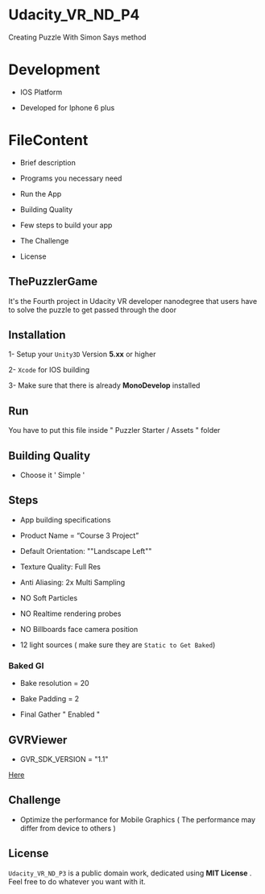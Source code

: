# Udacity_VR_ND_P4

Creating Puzzle With Simon Says method

# Development 

* IOS Platform 

* Developed for Iphone 6 plus 

# FileContent

* Brief description

* Programs you necessary need 

* Run the App

* Building Quality 

* Few steps to build your app

* The Challenge 

* License

## ThePuzzlerGame

It's the Fourth project in Udacity VR developer nanodegree that users have to solve the puzzle to get passed through the door 

## Installation 

1- Setup your `Unity3D` Version **5.xx** or higher

2- `Xcode` for IOS building

3- Make sure that there is already **MonoDevelop** installed 

## Run 

You have to put this file inside " Puzzler Starter / Assets " folder 

## Building Quality 

* Choose it ' Simple ' 

## Steps

* App building specifications 
 
* Product Name = “Course 3 Project”

* Default Orientation: ""Landscape Left""

* Texture Quality: Full Res

* Anti Aliasing: 2x Multi Sampling

* NO Soft Particles

* NO Realtime rendering probes

* NO Billboards face camera position

* 12 light sources ( make sure they are `Static to Get Baked`)

### Baked GI 

* Bake resolution = 20

* Bake Padding = 2 

* Final Gather " Enabled " 

## GVRViewer

* GVR_SDK_VERSION = "1.1"
 
[Here](https://developers.google.com/vr/android/reference/com/google/vr/sdk/base/GvrView)
 
## Challenge 

* Optimize the performance for Mobile Graphics ( The performance may differ from device to others )  

## License

`Udacity_VR_ND_P3` is a public domain work, dedicated using **MIT License** . Feel free to do whatever you want with it.

